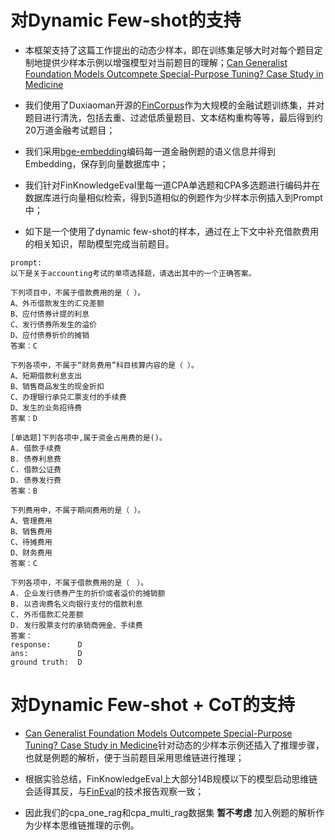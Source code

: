 # 对Dynamic Few-shot的支持

- 本框架支持了这篇工作提出的动态少样本，即在训练集足够大时对每个题目定制地提供少样本示例以增强模型对当前题目的理解；[Can Generalist Foundation Models Outcompete Special-Purpose Tuning? Case Study in Medicine](https://arxiv.org/abs/2311.16452)

- 我们使用了Duxiaoman开源的[FinCorpus](https://huggingface.co/datasets/Duxiaoman-DI/FinCorpus/tree/main/data)作为大规模的金融试题训练集，并对题目进行清洗，包括去重、过滤低质量题目、文本结构重构等等，最后得到约20万道金融考试题目；

- 我们采用[bge-embedding](https://huggingface.co/BAAI/bge-large-zh-v1.5)编码每一道金融例题的语义信息并得到Embedding，保存到向量数据库中；

- 我们针对FinKnowledgeEval里每一道CPA单选题和CPA多选题进行编码并在数据库进行向量相似检索，得到5道相似的例题作为少样本示例插入到Prompt中；

- 如下是一个使用了dynamic few-shot的样本，通过在上下文中补充借款费用的相关知识，帮助模型完成当前题目。
  
```
prompt:
以下是关于accounting考试的单项选择题，请选出其中的一个正确答案。

下列项目中，不属于借款费用的是（ ）。
A、外币借款发生的汇兑差额
B、应付债券计提的利息
C、发行债券所发生的溢价
D、应付债券折价的摊销
答案：C

下列各项中，不属于“财务费用”科目核算内容的是（ ）。
A、短期借款利息支出
B、销售商品发生的现金折扣
C、办理银行承兑汇票支付的手续费
D、发生的业务招待费
答案：D

[单选题]下列各项中,属于资金占用费的是()。
A. 借款手续费
B. 债券利息费
C. 借款公证费
D. 债券发行费
答案：B

下列费用中，不属于期间费用的是（ ）。
A、管理费用
B、销售费用
C、待摊费用
D、财务费用
答案：C

下列各项中，不属于借款费用的是（　）。
A. 企业发行债券产生的折价或者溢价的摊销额
B. 以咨询费名义向银行支付的借款利息
C. 外币借款汇兑差额
D. 发行股票支付的承销商佣金、手续费
答案：
response:      D
ans:           D
ground truth:  D 
```

# 对Dynamic Few-shot + CoT的支持

- [Can Generalist Foundation Models Outcompete Special-Purpose Tuning? Case Study in Medicine](https://arxiv.org/abs/2311.16452)针对动态的少样本示例还插入了推理步骤，也就是例题的解析，便于当前题目采用思维链进行推理；

- 根据实验总结，FinKnowledgeEval上大部分14B规模以下的模型启动思维链会适得其反，与[FinEval](https://arxiv.org/abs/2308.09975)的技术报告观察一致；

- 因此我们的cpa_one_rag和cpa_multi_rag数据集 **暂不考虑** 加入例题的解析作为少样本思维链推理的示例。
